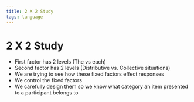 ```yaml
---
title: 2 X 2 Study
tags: language
---
```


# 2 X 2 Study
- First factor has 2 levels (The vs each)
- Second factor has 2 levels (Distributive vs. Collective situations)
- We are trying to see how these fixed factors effect responses
- We control the fixed factors
- We carefully design them so we know what category an item presented to a participant belongs to


